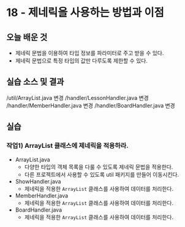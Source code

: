 # 18 - 제네릭을 사용하는 방법과 이점

## 오늘 배운 것 

- 제네릭 문법을 이용하여 타입 정보를 파라미터로 주고 받을 수 있다.
- 제네릭 문법으로 특정 타입의 값만 다루도록 제한할 수 있다.

## 실습 소스 및 결과

/util/ArrayList.java 변경
/handler/LessonHandler.java 변경
/handler/MemberHandler.java 변경
/handler/BoardHandler.java 변경

## 실습

### 작업1) ArrayList 클래스에 제네릭을 적용하라.

- ArrayList.java
    - 다양한 타입의 객체 목록을 다룰 수 있도록 제네릭 문법을 적용한다.
    - 다른 프로젝트에서 사용할 수 있도록 util 패키지를 만들어 이동시킨다.
- ShowHandler.java
    - 제네릭을 적용한 `ArrayList` 클래스를 사용하여 데이터를 처리한다.
- MemberHandler.java
    - 제네릭을 적용한 `ArrayList` 클래스를 사용하여 데이터를 처리한다.
- BoardHandler.java
    - 제네릭을 적용한 `ArrayList` 클래스를 사용하여 데이터를 처리한다.
